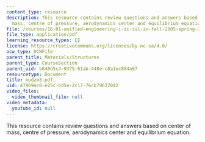 ```yaml
---
content_type: resource
description: This resource contains review questions and answers based on center of
  mass, centre of pressure, aerodynamics center and equilibrium equation.
file: /courses/16-01-unified-engineering-i-ii-iii-iv-fall-2005-spring-2006/47969ec0e25cbd5e2c1776cb79637042_mudzm3.pdf
file_type: application/pdf
learning_resource_types: []
license: https://creativecommons.org/licenses/by-nc-sa/4.0/
ocw_type: OCWFile
parent_title: Materials/Structures
parent_type: CourseSection
parent_uid: b640d5c4-9375-61ab-448e-c8a1ec804a97
resourcetype: Document
title: mudzm3.pdf
uid: 47969ec0-e25c-bd5e-2c17-76cb79637042
video_files:
  video_thumbnail_file: null
video_metadata:
  youtube_id: null
---
```

This resource contains review questions and answers based on center of mass, centre of pressure, aerodynamics center and equilibrium equation.